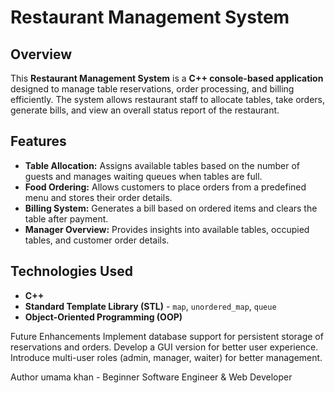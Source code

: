 # Restaurant Management System

## Overview
This **Restaurant Management System** is a **C++ console-based application** designed to manage table reservations, order processing, and billing efficiently. The system allows restaurant staff to allocate tables, take orders, generate bills, and view an overall status report of the restaurant.

## Features
- **Table Allocation:** Assigns available tables based on the number of guests and manages waiting queues when tables are full.
- **Food Ordering:** Allows customers to place orders from a predefined menu and stores their order details.
- **Billing System:** Generates a bill based on ordered items and clears the table after payment.
- **Manager Overview:** Provides insights into available tables, occupied tables, and customer order details.

## Technologies Used
- **C++**
- **Standard Template Library (STL)** - `map`, `unordered_map`, `queue`
- **Object-Oriented Programming (OOP)**

Future Enhancements
Implement database support for persistent storage of reservations and orders.
Develop a GUI version for better user experience.
Introduce multi-user roles (admin, manager, waiter) for better management.

Author
umama khan - Beginner Software Engineer & Web Developer
